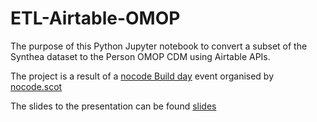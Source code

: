 # ETL-Airtable-OMOP
The purpose of this Python Jupyter notebook to convert a subset of the Synthea dataset to the Person OMOP CDM using Airtable APIs.

The project is a result of a [nocode Build day](https://lu.ma/nocodescotland) event organised by [nocode.scot](https://www.nocode.scot/)

The slides to the presentation can be found [slides](slides)
